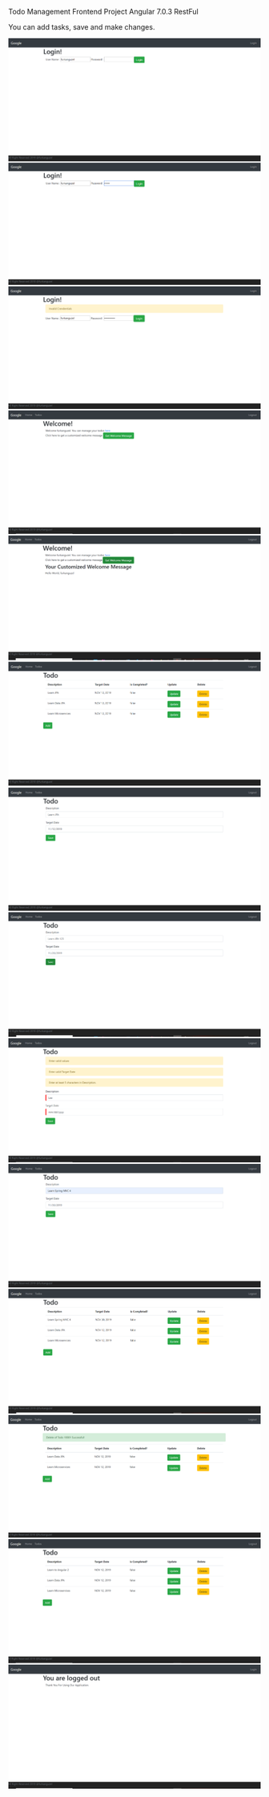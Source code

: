 Todo Management Frontend Project Angular 7.0.3 RestFul

You can add tasks, save and make changes.

![](https://github.com/furkanguzel/TodoManagementAngularFrontend/blob/master/images/1.png)
![](https://github.com/furkanguzel/TodoManagementAngularFrontend/blob/master/images/2.png)
![](https://github.com/furkanguzel/TodoManagementAngularFrontend/blob/master/images/3.png)
![](https://github.com/furkanguzel/TodoManagementAngularFrontend/blob/master/images/4.png)
![](https://github.com/furkanguzel/TodoManagementAngularFrontend/blob/master/images/5.png)
![](https://github.com/furkanguzel/TodoManagementAngularFrontend/blob/master/images/6.png)
![](https://github.com/furkanguzel/TodoManagementAngularFrontend/blob/master/images/7.png)
![](https://github.com/furkanguzel/TodoManagementAngularFrontend/blob/master/images/8.png)
![](https://github.com/furkanguzel/TodoManagementAngularFrontend/blob/master/images/9.png)
![](https://github.com/furkanguzel/TodoManagementAngularFrontend/blob/master/images/10.png)
![](https://github.com/furkanguzel/TodoManagementAngularFrontend/blob/master/images/11.png)
![](https://github.com/furkanguzel/TodoManagementAngularFrontend/blob/master/images/12.png)
![](https://github.com/furkanguzel/TodoManagementAngularFrontend/blob/master/images/13.png)
![](https://github.com/furkanguzel/TodoManagementAngularFrontend/blob/master/images/14.png)
